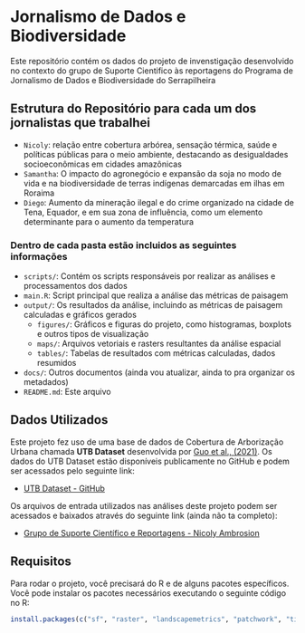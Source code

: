 # Jornalismo de Dados e Biodiversidade

Este repositório contém os dados do projeto de invenstigação desenvolvido no contexto do grupo de Suporte Cientifico às reportagens do Programa de Jornalismo de Dados e Biodiversidade do Serrapilheira

## Estrutura do Repositório para cada um dos jornalistas que trabalhei

- `Nicoly`: relação entre cobertura arbórea, sensação térmica, saúde e políticas públicas para o meio ambiente, destacando as desigualdades socioeconômicas em cidades amazônicas
- `Samantha`: O impacto do agronegócio e expansão da soja no modo de vida e na biodiversidade de terras indígenas demarcadas em ilhas em Roraima
- `Diego`: Aumento da mineração ilegal e do crime organizado na cidade de Tena, Equador, e em sua zona de influência, como um elemento determinante para o aumento da temperatura

### Dentro de cada pasta estão incluidos as seguintes informações

-  `scripts/`: Contém os scripts responsáveis por realizar as análises e processamentos dos dados
  - `main.R`: Script principal que realiza a análise das métricas de paisagem
- `output/`: Os resultados da análise, incluindo as métricas de paisagem calculadas e gráficos gerados
  - `figures/`: Gráficos e figuras do projeto, como histogramas, boxplots e outros tipos de visualização
  - `maps/`: Arquivos vetoriais e rasters resultantes da análise espacial
  - `tables/`: Tabelas de resultados com métricas calculadas, dados resumidos
- `docs/`: Outros documentos (ainda vou atualizar, ainda to pra organizar os metadados)
- `README.md`: Este arquivo

## Dados Utilizados

Este projeto fez uso de uma base de dados de Cobertura de Arborização Urbana chamada **UTB Dataset** desenvolvida por [Guo et al., (2021)](https://www.sciencedirect.com/science/article/pii/S0924271623000461). Os dados do UTB Dataset estão disponíveis publicamente no GitHub e podem ser acessados pelo seguinte link:

- [UTB Dataset - GitHub]([https://github.com/usuario/UTB-Dataset](https://nkszjx.github.io/projects/UTB.html))

Os arquivos de entrada utilizados nas análises deste projeto podem ser acessados e baixados através do seguinte link (ainda não ta completo):

- [Grupo de Suporte Científico e Reportagens - Nicoly Ambrosion](https://drive.google.com/drive/folders/1G3AtjNxgz4qDBg2yRQWulnaxNG9BKE4Z?usp=drive_link)

## Requisitos

Para rodar o projeto, você precisará do R e de alguns pacotes específicos. Você pode instalar os pacotes necessários executando o seguinte código no R:

```r
install.packages(c("sf", "raster", "landscapemetrics", "patchwork", "tidyverse", "terra", "here"))
